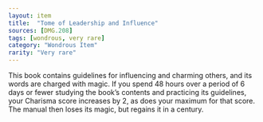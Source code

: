 ```yaml
---
layout: item
title:  "Tome of Leadership and Influence"
sources: [DMG.208]
tags: [wondrous, very rare]
category: "Wondrous Item"
rarity: "Very rare"
---
```


This book contains guidelines for influencing and charming others, and its words are charged with magic. If you spend 48 hours over a period of 6 days or fewer studying the book’s contents and practicing its guidelines, your Charisma score increases by 2, as does your maximum for that score. The manual then loses its magic, but regains it in a century.